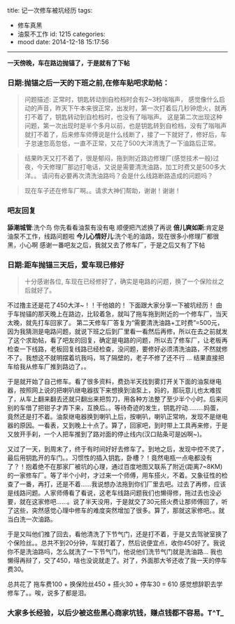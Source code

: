 title: 记一次修车被坑经历
tags:
  - 修车真黑
  - 油泵不工作
id: 1215
categories:
  - mood
date: 2014-12-18 15:17:56
---

**一天傍晚，车在路边抛锚了，于是就有了下帖**

### 日期:抛锚之后一天的下班之前,在修车贴吧求助帖：

>问题描述: 正常时，钥匙转动到自检档时会有2~3秒嗡嗡声，
感觉像什么启动的声音，昨天下午本来很正常，出发时，第一次打着后几秒钟熄火，就再打不着了，钥匙转动到自检档时，也没有了嗡嗡声。
这是第二次出现这种问题，第一次出现时是半个多月以前，也是钥匙转到自检档，没有了嗡嗡声就打不着了，后来修车师傅说是什么线断了，接了一下就好了，修好后，车子怠速忽高忽低，一直不正常，又花了500大洋清洗了一下油路后正常。

>结果昨天又打不着了，很是郁闷，拖到附近路边修理厂(感觉技术一般)过夜，今天修理厂那边打电话，又说是需要清洗油路，加工时费又是500多大洋。。 请问有必要再次清洗油路吗？会是什么线路断路造成的问题吗？

>现在车子还在修车厂啊。。请求大神们帮助，谢谢！谢谢！

<!--more-->

### 吧友回复

**舔潮城管**:洗个鸟 你先看看油泵有没有电 顺便把汽滤换了再说
**倍儿爽如斯**:肯定是油泵不工作，线路问题啦
**今儿心情好儿**:洗个毛的油路，现在很多小修理厂都很黑，小心啊
感谢一番吧友之后，我就又去了修车厂，于是之后又有了下帖

### 日期:距车抛锚三天后，爱车现已修好

>十分感谢各位,
车现在已经修好了，确实是电路的问题，换了一个保险丝之后就好了。

不过撸主还是花了450大洋~！！干他娘的！ 下面跟大家分享一下被坑经历！
由于车抛锚的那天晚上在路边，比较着急，就叫了拖车拖到附近的一个修车厂，当天太晚，就先打车回家了。
第二天修车厂答复为“需要清洗油路+工时费”=500元，因为我猜测是电路问题，就说下班之后到厂里看一看然后再修，所以在去之前就发了这个求助帖，看了吧友的回复，确定是电路的问题，所以去了修车厂，让老板再检查一下线路，老板回复线路已经检查，没问题，要修好必须清洗油路，不然就修不了。我想这不就明摆着坑我吗，骂了隔壁的，老子不修了还不行 … 结果直接把车给我从修车厂推到路边了。。

于是就开始了自己修车。看了很多资料，费劲半天找到雾灯开关下面的油泵继电器，按照网上说的把喇叭继电器拔下来想换到油泵上，妈的，那玩意儿也太难拔了，从车上翻来翻去还就只翻出来把剪刀，用各种方法整了至少半个小时。后来问别的车借了把钳子才弄下来，互换后。。等待奇迹的发生，钥匙拧动………妈蛋，竟然还是打不着。油泵继电器换到喇叭上后，按喇叭，喇叭正常响，发现不是继电器的原因。一看表，又到晚上十点了。算了，回家吧，到时带上工具再来修，于是又放开手刹，一个人把车推到了路对面的停止线内(汉口贴条可是凶啊~)。

又过了一天，到周末了，终于有时间好好去修车了。到地之后，发现中控不灵了，最后用钥匙开的车门。。习惯性的插入钥匙，卧槽？！竟然电瓶一点电都没有了？！抱着绝不在那家厂被坑的心理，通过百度地图又联系了附近(距离7~8KM)的一家修车厂。等了半个小时，才过来一个师傅，用车搭火，不着。又象征性的检查了一番，再打，还是不着……我说想办法拖到你们厂里去吧。过去了再修，应该是线路问题。人家师傅看了看说，这老车线路问题我们也懒得修，拖过去也没必要，就在这家修吧……。说了半天没用，于是就交了30元搭火费让那师傅回了，听了这些，突然感觉心理中修车的难度突然增加了很多。算了，那就这家修吧。。就当白洗一次油路。

于是又叫他们推了回去，看他清洗了下节气门，还是打不着，于是又去驾驶室换了个保险丝。。总共不到20分钟，车就打着了，然后说便宜点，收你450好了。我说你不是洗油路吗，怎么就洗了一下节气门，他说他们洗节气门就是洗油路… 我也懒得再辩了，交了450，啥也没说就走了。对了，外面那大爷还收了我一天的停车费30。

总共花了 拖车费100 + 换保险丝450 + 搭火30 + 停车30 = 610
感觉想辞职去学修车了。。唉，说多了都是泪。

### 大家多长经验，以后少被这些黑心商家坑钱，赚点钱都不容易。T^T_